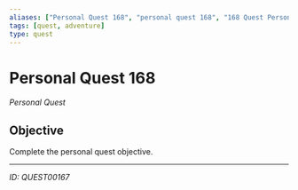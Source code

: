 ```yaml
---
aliases: ["Personal Quest 168", "personal quest 168", "168 Quest Personal"]
tags: [quest, adventure]
type: quest
---
```


# Personal Quest 168

*Personal Quest*

## Objective
Complete the personal quest objective.

---
*ID: QUEST00167*